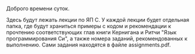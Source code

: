   Доброго времени суток.
	
  Здесь будут лежать лекции по ЯП C. У каждой лекции будет отдельная папка, где будут храниться примеры с кодом и рекомендации к прочтению соответствующих глав книги Кернигана и Ритчи "Язык программирования Си", а также номера заданий, рекомендованных к выполнению. Сами задания находятся в файле assignments.pdf.
